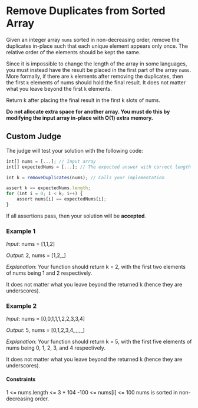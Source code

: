 # Remove Duplicates from Sorted Array

Given an integer array `nums` sorted in non-decreasing order, remove the duplicates in-place such that each unique element appears only once. The relative order of the elements should be kept the same.

Since it is impossible to change the length of the array in some languages, you must instead have the result be placed in the first part of the array `nums`. More formally, if there are `k` elements after removing the duplicates, then the first `k` elements of nums should hold the final result. It does not matter what you leave beyond the first `k` elements.

Return k after placing the final result in the first k slots of nums.

**Do not allocate extra space for another array. You must do this by modifying the input array in-place with O(1) extra memory.**

## Custom Judge

The judge will test your solution with the following code:

```js
int[] nums = [...]; // Input array
int[] expectedNums = [...]; // The expected answer with correct length

int k = removeDuplicates(nums); // Calls your implementation

assert k == expectedNums.length;
for (int i = 0; i < k; i++) {
    assert nums[i] == expectedNums[i];
}
```

If all assertions pass, then your solution will be **accepted**.

### Example 1

*Input*: nums = [1,1,2]

*Output*: 2, nums = [1,2,_]

*Explanation*: Your function should return k = 2, with the first two elements of nums being 1 and 2 respectively.

It does not matter what you leave beyond the returned k (hence they are underscores).

### Example 2

*Input*: nums = [0,0,1,1,1,2,2,3,3,4]

*Output*: 5, nums = [0,1,2,3,4,_,_,_,_,_]

*Explanation*: Your function should return k = 5, with the first five elements of nums being 0, 1, 2, 3, and 4 respectively.

It does not matter what you leave beyond the returned k (hence they are underscores).

#### Constraints

1 <= nums.length <= 3 * 104
-100 <= nums[i] <= 100
nums is sorted in non-decreasing order.
